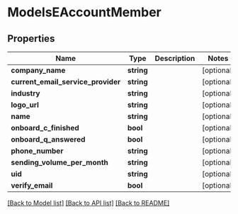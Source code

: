 # ModelsEAccountMember

## Properties
Name | Type | Description | Notes
------------ | ------------- | ------------- | -------------
**company_name** | **string** |  | [optional] 
**current_email_service_provider** | **string** |  | [optional] 
**industry** | **string** |  | [optional] 
**logo_url** | **string** |  | [optional] 
**name** | **string** |  | [optional] 
**onboard_c_finished** | **bool** |  | [optional] 
**onboard_q_answered** | **bool** |  | [optional] 
**phone_number** | **string** |  | [optional] 
**sending_volume_per_month** | **string** |  | [optional] 
**uid** | **string** |  | [optional] 
**verify_email** | **bool** |  | [optional] 

[[Back to Model list]](../README.md#documentation-for-models) [[Back to API list]](../README.md#documentation-for-api-endpoints) [[Back to README]](../README.md)


